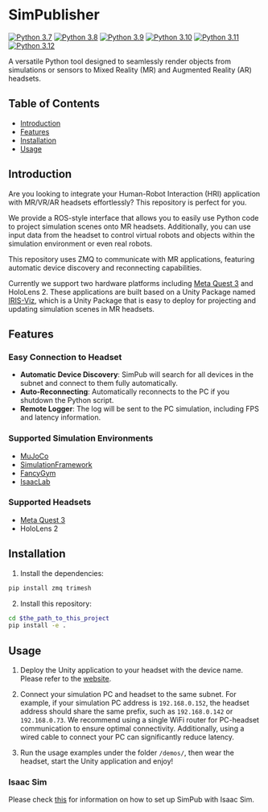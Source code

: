# SimPublisher

[![Python 3.7](https://img.shields.io/badge/python-3.7-blue.svg)](https://www.python.org/downloads/release/python-370/)
[![Python 3.8](https://img.shields.io/badge/python-3.8-blue.svg)](https://www.python.org/downloads/release/python-380/)
[![Python 3.9](https://img.shields.io/badge/python-3.9-blue.svg)](https://www.python.org/downloads/release/python-390/)
[![Python 3.10](https://img.shields.io/badge/python-3.10-blue.svg)](https://www.python.org/downloads/release/python-3100/)
[![Python 3.11](https://img.shields.io/badge/python-3.11-blue.svg)](https://www.python.org/downloads/release/python-3110/)
[![Python 3.12](https://img.shields.io/badge/python-3.12-blue.svg)](https://www.python.org/downloads/release/python-3120/)

A versatile Python tool designed to seamlessly render objects from simulations or sensors to Mixed Reality (MR) and Augmented Reality (AR) headsets.

## Table of Contents
- [Introduction](#Introduction)
- [Features](#Features)
- [Installation](#Installation)
- [Usage](#Usage)

## Introduction

Are you looking to integrate your Human-Robot Interaction (HRI) application with MR/VR/AR headsets effortlessly?
This repository is perfect for you.

We provide a ROS-style interface that allows you to easily use Python code to project simulation scenes onto MR headsets. Additionally, you can use input data from the headset to control virtual robots and objects within the simulation environment or even real robots.

This repository uses ZMQ to communicate with MR applications, featuring automatic device discovery and reconnecting capabilities.

Currently we support two hardware platforms including [Meta Quest 3](https://github.com/intuitive-robots/IRIS-Meta-Quest3) and HoloLens 2.
These applications are built based on a Unity Package named [IRIS-Viz](https://github.com/intuitive-robots/IRIS-Viz), which is a Unity Package that is easy to deploy for projecting and updating simulation scenes in MR headsets.

## Features

### Easy Connection to Headset

- **Automatic Device Discovery**: SimPub will search for all devices in the subnet and connect to them fully automatically.
- **Auto-Reconnecting**: Automatically reconnects to the PC if you shutdown the Python script.
- **Remote Logger**: The log will be sent to the PC simulation, including FPS and latency information.

### Supported Simulation Environments

- [MuJoCo](https://mujoco.readthedocs.io/en/stable/overview.html)
- [SimulationFramework](https://github.com/ALRhub/SimulationFrameworkPublic)
- [FancyGym](https://github.com/ALRhub/fancy_gym)
- [IsaacLab](https://github.com/isaac-sim/IsaacLab)

### Supported Headsets

- [Meta Quest 3](https://github.com/intuitive-robots/IRIS-Meta-Quest3)
- HoloLens 2

## Installation

1. Install the dependencies:
```bash
pip install zmq trimesh
```

2. Install this repository:
```bash
cd $the_path_to_this_project
pip install -e .
```

## Usage

1. Deploy the Unity application to your headset with the device name.
Please refer to the [website](https://github.com/intuitive-robots/IRXR-Unity).

2. Connect your simulation PC and headset to the same subnet. 
For example, if your simulation PC address is `192.168.0.152`, 
the headset address should share the same prefix, such as `192.168.0.142` or `192.168.0.73`.
We recommend using a single WiFi router for PC-headset communication to ensure optimal connectivity.
Additionally, using a wired cable to connect your PC can significantly reduce latency.

3. Run the usage examples under the folder `/demos/`, then wear the headset, start the Unity application and enjoy!

### Isaac Sim
Please check [this](./demos/IsaacSim/README.md) for information on how to set up SimPub with Isaac Sim.